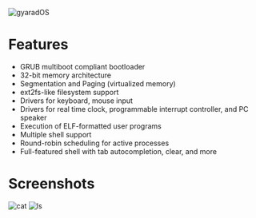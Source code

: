 ![gyaradOS](http://i.imgur.com/keh86ho.png)

# Features
* GRUB multiboot compliant bootloader
* 32-bit memory architecture
* Segmentation and Paging (virtualized memory)
* ext2fs-like filesystem support
* Drivers for keyboard, mouse input
* Drivers for real time clock, programmable interrupt controller, and PC speaker
* Execution of ELF-formatted user programs
* Multiple shell support
* Round-robin scheduling for active processes
* Full-featured shell with tab autocompletion, clear, and more

# Screenshots
![cat](http://i.imgur.com/3cO20Yj.png)
![ls](https://i.imgur.com/urqRdRN.png)

